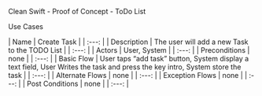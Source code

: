Clean Swift - Proof of Concept - ToDo List

Use Cases

| Name | Create Task |
| :---: | 
| Description | The user will add a new Task to the TODO List | 
| :---: | 
| Actors | User, System |
| :---: | 
| Preconditions | none | 
| :---: | 
| Basic Flow | User taps “add task” button, System display a text field, User Writes the task and press the key intro, System store the task |
| :---: | 
| Alternate Flows | none | 
| :---: | 
| Exception Flows | none |
| :---: | 
| Post Conditions | none |
| :---: | 

